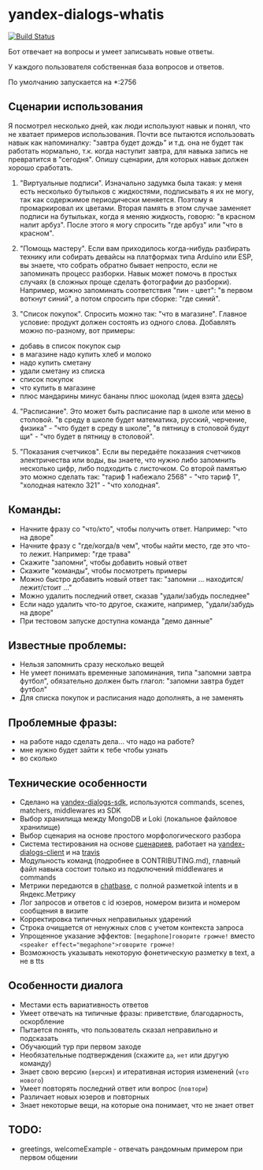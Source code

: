 # yandex-dialogs-whatis

[![Build Status](https://travis-ci.org/popstas/yandex-dialogs-whatis.svg?branch=master)](https://travis-ci.org/popstas/yandex-dialogs-whatis)

Бот отвечает на вопросы и умеет записывать новые ответы.

У каждого пользователя собственная база вопросов и ответов.

По умолчанию запускается на *:2756

## Сценарии использования
Я посмотрел несколько дней, как люди используют навык и понял, что не хватает примеров использования. Почти все пытаются использовать навык как напоминалку: "завтра будет дождь" и т.д. она не будет так работать нормально, т.к. когда наступит завтра, для навыка запись не превратится в "сегодня". Опишу сценарии, для которых навык должен хорошо сработать.

1. "Виртуальные подписи". Изначально задумка была такая: у меня есть несколько бутыльков с жидкостями, подписывать я их не могу, так как содержимое периодически меняется. Поэтому я промаркировал их цветами. Вторая память в этом случае заменяет подписи на бутыльках, когда я меняю жидкость, говорю: "в красном налит арбуз". После этого я могу спросить "где арбуз" или "что в красном".

2. "Помощь мастеру". Если вам приходилось когда-нибудь разбирать технику или собирать девайсы на платформах типа Arduino или ESP, вы знаете, что собрать обратно бывает непросто, если не запоминать процесс разборки. Навык может помочь в простых случаях (в сложных проще сделать фотографии до разборки). Например, можно запоминать соответствия "пин - цвет": "в первом воткнут синий", а потом спросить при сборке: "где синий".

3. "Список покупок". Спросить можно так: "что в магазине". Главное условие: продукт должен состоять из одного слова. Добавлять можно по-разному, вот примеры:

- добавь в список покупок сыр
- в магазине надо купить хлеб и молоко
- надо купить сметану
- удали сметану из списка
- список покупок
- что купить в магазине
- плюс мандарины минус бананы плюс шоколад (идея взята [здесь](https://dialogs.yandex.ru/store/skills/19170605-golosovoj-spisok-plyus-minus))

4. "Расписание". Это может быть расписание пар в школе или меню в столовой. "в среду в школе будет математика, русский, черчение, физика" - "что будет в среду в школе", "в пятницу в столовой будут щи" - "что будет в пятницу в столовой".

5. "Показания счетчиков". Если вы передаёте показания счетчиков электричества или воды, вы знаете, что нужно либо запомнить несколько цифр, либо подходить с листочком. Со второй памятью это можно сделать так: "тариф 1 набежало 2568" - "что тариф 1", "холодная натекло 321" - "что холодная".

## Команды:
- Начните фразу со "что/кто", чтобы получить ответ. Например: "что на дворе"
- Начните фразу с "где/когда/в чем", чтобы найти место, где это что-то лежит. Например: "где трава"
- Скажите "запомни", чтобы добавить новый ответ
- Скажите "команды", чтобы посмотреть примеры
- Можно быстро добавить новый ответ так: "запомни ... находится/лежит/стоит ..."
- Можно удалить последний ответ, сказав "удали/забудь последнее"
- Если надо удалить что-то другое, скажите, например, "удали/забудь на дворе"
- При тестовом запуске доступна команда "демо данные"

## Известные проблемы:
- Нельзя запомнить сразу несколько вещей
- Не умеет понимать временные запоминания, типа "запомни завтра футбол", обязательно должен быть глагол: "запомни завтра будет футбол"
- Для списка покупок и расписания надо дополнять, а не заменять

## Проблемные фразы:
- на работе надо сделать дела... что надо на работе?
- мне нужно будет зайти к тебе чтобы узнать
- во сколько

## Технические особенности
- Сделано на [yandex-dialogs-sdk](https://github.com/fletcherist/yandex-dialogs-sdk), используются commands, scenes, matchers, middlewares из SDK
- Выбор хранилища между MongoDB и Loki (локальное файловое хранилище)
- Выбор сценария на основе простого морфологического разбора
- Система тестирования на основе [сценариев](/static/scenarios.yml), работает на [yandex-dialogs-client](https://github.com/popstas/yandex-dialogs-client) и на [travis](https://travis-ci.org/popstas/yandex-dialogs-whatis)
- Модульность команд (подробнее в CONTRIBUTING.md), главный файл навыка состоит только из подключений middlewares и commands
- Метрики передаются в [chatbase](https://github.com/popstas/yandex-dialogs-sdk-chatbase), с полной разметкой intents и в Яндекс.Метрику
- Лог запросов и ответов с id юзеров, номером визита и номером сообщения в визите
- Корректировка типичных неправильных ударений
- Строка очищается от ненужных слов с учетом контекста запроса
- Упрощенное указание эффектов: `[megaphone]говорите громче!` вместо `<speaker effect="megaphone">говорите громче!`
- Возможность указывать некоторую фонетическую разметку в text, а не в tts

## Особенности диалога
- Местами есть вариативность ответов
- Умеет отвечать на типичные фразы: приветствие, благодарность, оскорбление
- Пытается понять, что пользователь сказал неправильно и подсказать
- Обучающий тур при первом заходе
- Необязательные подтверждения (скажите `да`, `нет` или другую команду)
- Знает свою версию (`версия`) и итеративная история изменений (`что нового`)
- Умеет повторять последний ответ или вопрос (`повтори`)
- Различает новых юзеров и повторных
- Знает некоторые вещи, на которые она понимает, что не знает ответ

## TODO:
- greetings, welcomeExample - отвечать рандомным примером при первом общении
